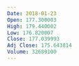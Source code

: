 ```yaml
---
Date: 2018-01-23
Open: 177.300003
High: 179.440002
Low: 176.820007
Close: 177.039993
Adj Close: 175.643814
Volume: 32689100
---
```

